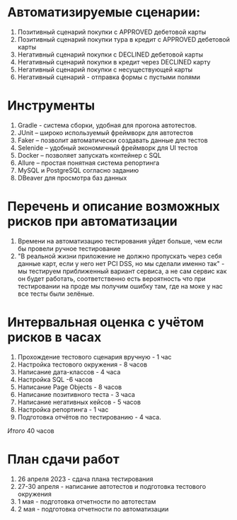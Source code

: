 # Автоматизируемые сценарии:
1.	Позитивный сценарий покупки с APPROVED дебетовой карты
2.  Позитивный сценарий покупки тура в кредит с APPROVED дебетовой карты
3.  Негативный сценарий покупки с DECLINED дебетовой карты
4.  Негативный сценарий покупки в кредит через DECLINED карту
5.  Негативный сценарий покупки с несуществующей карты
6.  Негативный сценарий  - отправка формы с пустыми полями

# Инструменты
1.  Gradle  - система сборки, удобная для прогона автотестов.
2.	JUnit – широко используемый фреймворк для автотестов
3.	Faker – позволит автоматически создавать данные для тестов
4.	Selenide – удобный экономичный фреймворк для UI тестов
5.	Docker – позволяет запускать контейнер с SQL
6.	Allure – простая понятная система репортинга
7.  MySQL и PostgreSQL согласно заданию
8.  DBeaver для просмотра баз данных


# Перечень и описание возможных рисков при автоматизации
1. Времени на автоматизацию тестирования уйдет больше, чем если бы провели ручное тестирование
2. "В реальной жизни приложение не должно пропускать через себя данные карт, если у него нет PCI DSS, но мы сделали именно так" - мы тестируем приближенный вариант сервиса, а не сам сервис как он будет работать, соответственно есть вероятность что при тестировании на проде мы получим ошибку там, где на моке у нас все тесты были зелёные.


# Интервальная оценка с учётом рисков в часах
1. Прохождение тестового сценария вручную - 1 час
2. Настройка тестового окружения - 8 часов
3. Написание дата-классов - 4 часа
4. Настройка SQL -6 часов
5. Написание Page Objects - 8 часов
6. Написание позитивного теста - 3 часа
7. Написание негативных кейсов - 5 часов
8. Настройка репортинга - 1 час
9. Подготовка отчётов по тестированию - 4 часа.

*Итого*  40 часов

# План сдачи работ

1. 26 апреля 2023 - сдача плана тестирования
2. 27-30 апреля - написание автотестов и подготовка тестового окружения
3. 1 мая - подготовка отчетности по автотестам
4. 2 мая - подготовка отчетности по автоматизации
